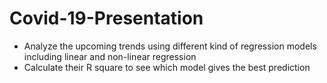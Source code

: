 # Covid-19-Presentation
* Analyze the upcoming trends using different kind of regression models including linear and non-linear regression
* Calculate their R square to see which model gives the best prediction
